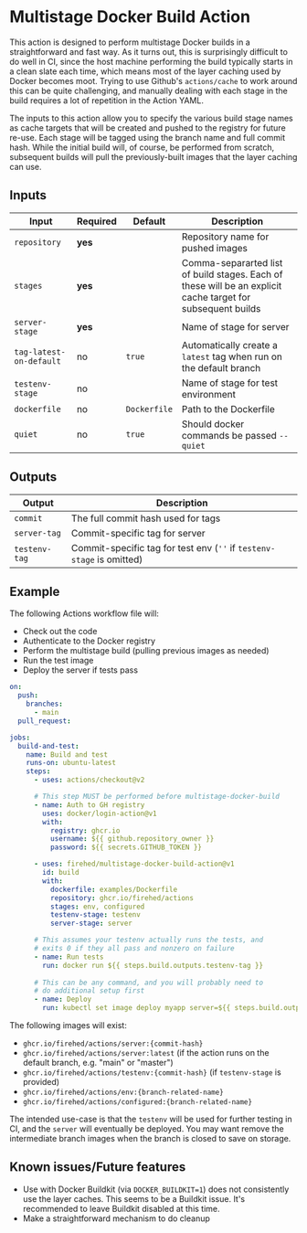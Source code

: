 # Multistage Docker Build Action

This action is designed to perform multistage Docker builds in a straightforward and fast way.
As it turns out, this is surprisingly difficult to do well in CI, since the host machine performing the build typically starts in a clean slate each time, which means most of the layer caching used by Docker becomes moot.
Trying to use Github's `actions/cache` to work around this can be quite challenging, and manually dealing with each stage in the build requires a lot of repetition in the Action YAML.

The inputs to this action allow you to specify the various build stage names as cache targets that will be created and pushed to the registry for future re-use.
Each stage will be tagged using the branch name and full commit hash.
While the initial build will, of course, be performed from scratch, subsequent builds will pull the previously-built images that the layer caching can use.


## Inputs

| Input | Required | Default | Description |
|---|---|---|---|
| `repository` | **yes** | | Repository name for pushed images |
| `stages` | **yes** | | Comma-separarted list of build stages. Each of these will be an explicit cache target for subsequent builds |
| `server-stage` | **yes** | | Name of stage for server |
| `tag-latest-on-default` | no | `true` | Automatically create a `latest` tag when run on the default branch |
| `testenv-stage` | no | | Name of stage for test environment |
| `dockerfile` | no | `Dockerfile` | Path to the Dockerfile |
| `quiet` | no | `true` | Should docker commands be passed `--quiet` |

## Outputs

| Output | Description |
|---|---|
| `commit` | The full commit hash used for tags |
| `server-tag` | Commit-specific tag for server |
| `testenv-tag` | Commit-specific tag for test env (`''` if `testenv-stage` is omitted) |

## Example

The following Actions workflow file will:

- Check out the code
- Authenticate to the Docker registry
- Perform the multistage build (pulling previous images as needed)
- Run the test image
- Deploy the server if tests pass

```yaml
on:
  push:
    branches:
      - main
  pull_request:

jobs:
  build-and-test:
    name: Build and test
    runs-on: ubuntu-latest
    steps:
      - uses: actions/checkout@v2

      # This step MUST be performed before multistage-docker-build
      - name: Auth to GH registry
        uses: docker/login-action@v1
        with:
          registry: ghcr.io
          username: ${{ github.repository_owner }}
          password: ${{ secrets.GITHUB_TOKEN }}

      - uses: firehed/multistage-docker-build-action@v1
        id: build
        with:
          dockerfile: examples/Dockerfile
          repository: ghcr.io/firehed/actions
          stages: env, configured
          testenv-stage: testenv
          server-stage: server

      # This assumes your testenv actually runs the tests, and
      # exits 0 if they all pass and nonzero on failure
      - name: Run tests
        run: docker run ${{ steps.build.outputs.testenv-tag }}
        
      # This can be any command, and you will probably need to
      # do additional setup first
      - name: Deploy
        run: kubectl set image deploy myapp server=${{ steps.build.outputs.server-tag }}
```

The following images will exist:

- `ghcr.io/firehed/actions/server:{commit-hash}`
- `ghcr.io/firehed/actions/server:latest` (if the action runs on the default branch, e.g. "main" or "master")
- `ghcr.io/firehed/actions/testenv:{commit-hash}` (if `testenv-stage` is provided)
- `ghcr.io/firehed/actions/env:{branch-related-name}`
- `ghcr.io/firehed/actions/configured:{branch-related-name}`

The intended use-case is that the `testenv` will be used for further testing in CI, and the `server` will eventually be deployed.
You may want remove the intermediate branch images when the branch is closed to save on storage.

## Known issues/Future features

- Use with Docker Buildkit (via `DOCKER_BUILDKIT=1`) does not consistently use the layer caches.
  This seems to be a Buildkit issue.
  It's recommended to leave Buildkit disabled at this time.
- Make a straightforward mechanism to do cleanup
